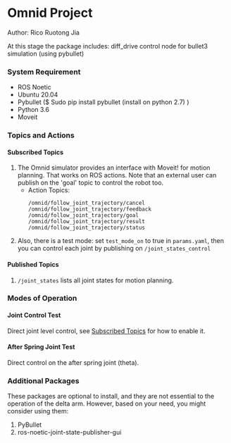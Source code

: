 # Omnid Project

Author: Rico Ruotong Jia

At this stage the package includes: diff_drive control node for bullet3 simulation (using pybullet)

### System Requirement
- ROS Noetic
- Ubuntu 20.04
- Pybullet ($ Sudo pip install pybullet (install on python 2.7) )
- Python 3.6
- Moveit

### Topics and Actions
#### Subscribed Topics
1. The Omnid simulator provides an interface with Moveit! for motion planning. That works on ROS actions. Note that an external user can publish on
the 'goal' topic to control the robot too. 
    - Action Topics: 
        ```
        /omnid/follow_joint_trajectory/cancel
        /omnid/follow_joint_trajectory/feedback
        /omnid/follow_joint_trajectory/goal
        /omnid/follow_joint_trajectory/result
        /omnid/follow_joint_trajectory/status
        ``` 
2. Also, there is a test mode: set ```test_mode_on``` to true in ```params.yaml```, then you can control
each joint by publishing on ```/joint_states_control```

#### Published Topics
1. ```/joint_states``` lists all joint states for motion planning. 
### Modes of Operation
#### Joint Control Test 
Direct joint level control, see [Subscribed Topics](#Subscribed-Topics) for how to enable it.
#### After Spring Joint Test
Direct control on the after spring joint (theta). 

### Additional Packages
These packages are optional to install, and they are not essential to the operation of 
the delta arm. However, based on your need, you might consider using them: 
1. PyBullet
2. ros-noetic-joint-state-publisher-gui
